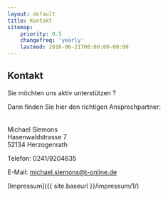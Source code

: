 ```yaml
---
layout: default
title: Kontakt
sitemap:
    priority: 0.5
    changefreq: 'yearly'
    lastmod: 2016-06-21T06:00:00-00:00
---
```


## Kontakt

Sie möchten uns aktiv unterstützen ?

Dann finden Sie hier den richtigen Ansprechpartner:
<br/>
<br/>
<br/>
Michael Siemons<br/>
Hasenwaldstrasse 7<br/>
52134 Herzogenrath<br/>

Telefon: 0241/9204635

E-Mail: [michael.siemons@t-online.de](mailto:michael.siemons@t-online.de)

[Impressum]({{ site.baseurl }}/impressum/1/)
